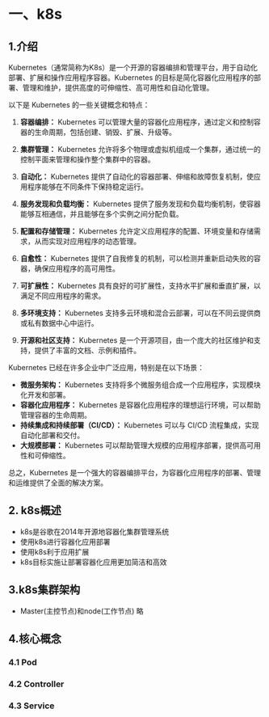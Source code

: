 # 一、k8s
## 1.介绍
Kubernetes（通常简称为K8s）是一个开源的容器编排和管理平台，用于自动化部署、扩展和操作应用程序容器。Kubernetes 的目标是简化容器化应用程序的部署、管理和维护，提供高度的可伸缩性、高可用性和自动化管理。

以下是 Kubernetes 的一些关键概念和特点：

1. **容器编排：** Kubernetes 可以管理大量的容器化应用程序，通过定义和控制容器的生命周期，包括创建、销毁、扩展、升级等。

2. **集群管理：** Kubernetes 允许将多个物理或虚拟机组成一个集群，通过统一的控制平面来管理和操作整个集群中的容器。

3. **自动化：** Kubernetes 提供了自动化的容器部署、伸缩和故障恢复机制，使应用程序能够在不同条件下保持稳定运行。

4. **服务发现和负载均衡：** Kubernetes 提供了服务发现和负载均衡机制，使容器能够互相通信，并且能够在多个实例之间分配负载。

5. **配置和存储管理：** Kubernetes 允许定义应用程序的配置、环境变量和存储需求，从而实现对应用程序的动态管理。

6. **自愈性：** Kubernetes 提供了自我修复的机制，可以检测并重新启动失败的容器，确保应用程序的高可用性。

7. **可扩展性：** Kubernetes 具有良好的可扩展性，支持水平扩展和垂直扩展，以满足不同应用程序的需求。

8. **多环境支持：** Kubernetes 支持多云环境和混合云部署，可以在不同云提供商或私有数据中心中运行。

9. **开源和社区支持：** Kubernetes 是一个开源项目，由一个庞大的社区维护和支持，提供了丰富的文档、示例和插件。

Kubernetes 已经在许多企业中广泛应用，特别是在以下场景：

- **微服务架构：** Kubernetes 支持将多个微服务组合成一个应用程序，实现模块化开发和部署。
- **容器化应用程序：** Kubernetes 是容器化应用程序的理想运行环境，可以帮助管理容器的生命周期。
- **持续集成和持续部署（CI/CD）：** Kubernetes 可以与 CI/CD 流程集成，实现自动化部署和交付。
- **大规模部署：** Kubernetes 可以帮助管理大规模的应用程序部署，提供高可用性和可伸缩性。

总之，Kubernetes 是一个强大的容器编排平台，为容器化应用程序的部署、管理和运维提供了全面的解决方案。


## 2. k8s概述
- k8s是谷歌在2014年开源地容器化集群管理系统
- 使用k8s进行容器化应用部署
- 使用k8s利于应用扩展
- k8s目标实施让部署容器化应用更加简洁和高效

## 3.k8s集群架构
- Master(主控节点)和node(工作节点)
  略

## 4.核心概念
### 4.1 Pod

### 4.2 Controller

### 4.3 Service